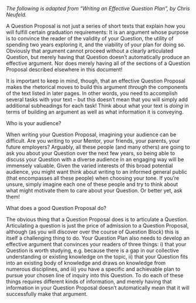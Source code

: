 _The following is adapted from “Writing an Effective Question Plan”, by Chris Neufeld._

A Question Proposal is not just a series of short texts that explain how you will fulfill certain graduation requirements: It is an argument whose purpose is to convince the reader of the validity of your Question, the utility of spending two years exploring it, and the viability of your plan for doing so. Obviously that argument cannot proceed without a clearly articulated Question, but merely having that Question doesn’t automatically produce an effective argument. Nor does merely having all of the sections of a Question Proposal described elsewhere in this document!

It is important to keep in mind, though, that an effective Question Proposal makes the rhetorical moves to build this argument _through_ the components of the text listed in later pages. In other words, you need to accomplish several tasks with your text – but this doesn’t mean that you will simply add additional subheadings for each task! Think about what your text is _doing_ in terms of building an argument as well as what information it is conveying.

Who is your audience?

When writing your Question Proposal, imagining your audience can be difficult. Are you writing to your Mentor, your friends, your parents, your future employers? Arguably, all these people \(and many others\) are going to ask you about your Question over the next few years, so being able to discuss your Question with a diverse audience in an engaging way will be immensely valuable. Given the varied interests of this broad potential audience, you might want think about writing to an informed general public \(that encompasses all these people\) when choosing your tone. If you’re unsure, simply imagine each one of these people and try to think about what might motivate them to care about your Question. Or better yet, ask them!

What does a good Question Proposal do?

The obvious thing that a Question Proposal does is to articulate a Question. Articulating a question is just the price of admission to a Question Proposal, although \(as you will discover over the course of Question Block\) this is itself a challenging thing to do. Your Question Plan also needs to develop an effective argument that convinces your readers of three things: i\) that your Question is worth studying, e.g. because there is a gap in our collective understanding or existing knowledge on the topic, ii\) that your Question fits into an existing body of knowledge and draws on knowledge from numerous disciplines, and iii\) you have a specific and achievable plan to pursue your chosen line of inquiry into this Question. To do each of these things requires different kinds of information, and merely having that information in your Question Proposal doesn’t automatically mean that it will successfully make that argument.


